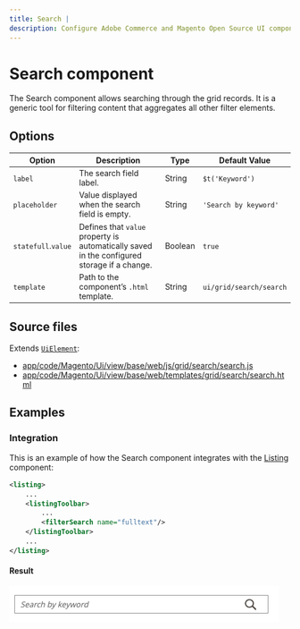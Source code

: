 ```yaml
---
title: Search |
description: Configure Adobe Commerce and Magento Open Source UI components and integrate them with other components.
---
```


# Search component

The Search component allows searching through the grid records. It is a generic tool for filtering content that aggregates all other filter elements.

## Options

| Option | Description | Type | Default Value |
| --- | --- | --- | --- |
| `label` | The search field label. | String | `$t('Keyword')` |
| `placeholder` | Value displayed when the search field is empty. | String | `'Search by keyword'` |
| `statefull`.`value` | Defines that `value` property is automatically saved in the configured storage if a change. | Boolean | `true` |
| `template` | Path to the component’s `.html` template. | String | `ui/grid/search/search` |

## Source files

Extends [`UiElement`](../concepts/element.md):

-  [app/code/Magento/Ui/view/base/web/js/grid/search/search.js](https://github.com/magento/magento2/blob/2.4/app/code/Magento/Ui/view/base/web/js/grid/search/search.js)
-  [app/code/Magento/Ui/view/base/web/templates/grid/search/search.html](https://github.com/magento/magento2/blob/2.4/app/code/Magento/Ui/view/base/web/templates/grid/search/search.html)

## Examples

### Integration

This is an example of how the Search component integrates with the [Listing](listing-grid.md) component:

```xml
<listing>
    ...
    <listingToolbar>
        ...
        <filterSearch name="fulltext"/>
    </listingToolbar>
    ...
</listing>
```

#### Result

![Search Component Example](../../_images/ui-components/ui-search-result.png)

